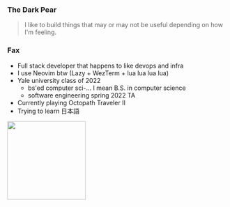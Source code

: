 ### The Dark Pear

> I like to build things that may or may not be useful depending on how I'm feeling.

### Fax

- Full stack developer that happens to like devops and infra
- I use Neovim btw (Lazy + WezTerm + lua lua lua lua)
- Yale university class of 2022
  - bs'ed computer sci-... I mean B.S. in computer science
  - software engineering spring 2022 TA
- Currently playing Octopath Traveler II
- Trying to learn 日本語

<img height=180 align="center" src="https://github-readme-stats.vercel.app/api/top-langs/?username=wu-json&hide=html,jupyter+notebook,scss,gdscript,javascript,c%2b%2b&layout=compact&hide_border=true&theme=transparent" />
